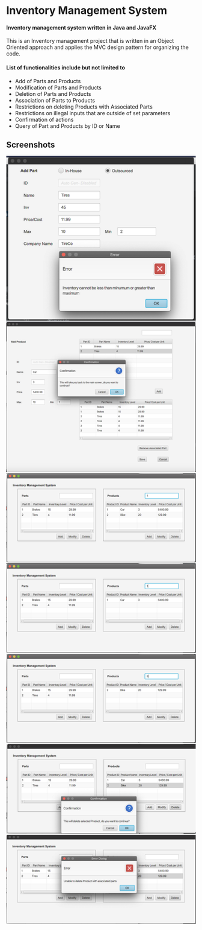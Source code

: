 # Inventory Management System 

####  Inventory management system written in Java and JavaFX

This is an Inventory management project that is written in an Object Oriented approach and applies the MVC design pattern for organizing the code. 

#### List of functionalities include but not limited to
* Add of Parts and Products
* Modification of Parts and Products
* Deletion of Parts and Products
* Association of Parts to Products
* Restrictions on deleting Products with Associated Parts
* Restrictions on illegal inputs that are outside of set parameters 
* Confirmation of actions 
* Query of Part and Products by ID or Name
 
## Screenshots

![IllegalInput](images/IllegalInput.png)
![BackToMainConfirmation](images/BackToMainConfirmation.png)
![MainScreenWithItems](images/MainScreenWithItems.png)
![QueryByID](images/QueryByID.png)
![QueryByName](images/QueryByName.png)
![DeleteConfirmation](images/DeleteConfirmation.png)
![UnableToDelete](images/UnableToDelete.png)
